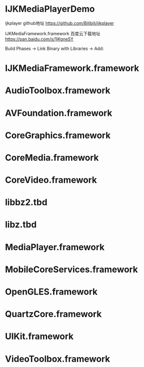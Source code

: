 # IJKMediaPlayerDemo

ijkplayer github地址 https://github.com/Bilibili/ijkplayer

IJKMediaFramework.framework 百度云下载地址 https://pan.baidu.com/s/1jKgneSY

Build Phases -> Link Binary with Libraries -> Add:
#         IJKMediaFramework.framework
#
#         AudioToolbox.framework
#         AVFoundation.framework
#         CoreGraphics.framework
#         CoreMedia.framework
#         CoreVideo.framework
#         libbz2.tbd
#         libz.tbd
#         MediaPlayer.framework
#         MobileCoreServices.framework
#         OpenGLES.framework
#         QuartzCore.framework
#         UIKit.framework
#         VideoToolbox.framework